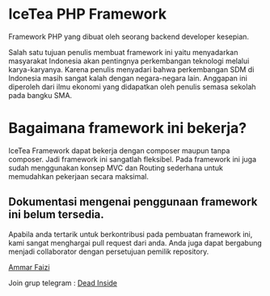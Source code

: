 # IceTea PHP Framework

Framework PHP yang dibuat oleh seorang backend developer kesepian.

Salah satu tujuan penulis membuat framework ini yaitu menyadarkan masyarakat Indonesia akan pentingnya perkembangan teknologi melalui karya-karyanya. Karena penulis menyadari bahwa perkembangan SDM di Indonesia masih sangat kalah dengan negara-negara lain. Anggapan ini diperoleh dari ilmu ekonomi yang didapatkan oleh penulis semasa sekolah pada bangku SMA.



# Bagaimana framework ini bekerja?

IceTea Framework dapat bekerja dengan composer maupun tanpa composer. Jadi framework ini sangatlah fleksibel. Pada framework ini juga sudah menggunakan konsep MVC dan Routing sederhana untuk memudahkan pekerjaan secara maksimal.



## Dokumentasi mengenai penggunaan framework ini belum tersedia.

Apabila anda tertarik untuk berkontribusi pada pembuatan framework ini, kami sangat menghargai pull request dari anda. Anda juga dapat bergabung menjadi collaborator dengan persetujuan pemilik repository.





<a href="https://github.com/ammarfaizi2">Ammar Faizi</a>



Join grup telegram :
<a href="https://t.me/joinchat/DoZ0OUNEBOWfoL1KyzTV5w">Dead Inside</a>